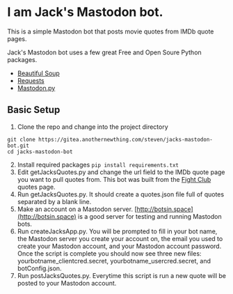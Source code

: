 # I am Jack's Mastodon bot.

This is a simple Mastodon bot that posts movie quotes from IMDb quote pages.

Jack's Mastodon bot uses a few great Free and Open Soure Python packages.
* [Beautiful Soup](https://www.crummy.com/software/BeautifulSoup/)
* [Requests](http://docs.python-requests.org/en/master/)
* [Mastodon.py](https://github.com/halcy/Mastodon.py)

## Basic Setup
1. Clone the repo and change into the project directory

```
git clone https://gitea.anothernewthing.com/steven/jacks-mastodon-bot.git
cd jacks-mastodon-bot
```

2. Install required packages
`pip install requirements.txt`
3. Edit getJacksQuotes.py and change the url field to the IMDb quote page you want to pull quotes from. This bot was built from the [Fight Club](http://www.imdb.com/title/tt0137523/quotes) quotes page.
4. Run getJacksQuotes.py. It should create a quotes.json file full of quotes separated by a blank line.
5. Make an account on a Mastodon server. [http://botsin.space](http://botsin.space) is a good server for testing and running Mastodon bots.
6. Run createJacksApp.py. You will be prompted to fill in your bot name, the Mastodon server you create your account on, the email you used to create your Mastodon account, and your Mastodon account password. Once the script is complete you should now see three new files: yourbotname_clientcred.secret, yourbotname_usercred.secret, and botConfig.json.
7. Run postJacksQuotes.py. Everytime this script is run a new quote will be posted to your Mastodon account.
